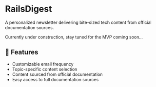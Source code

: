 # RailsDigest

A personalized newsletter delivering bite-sized tech content from official documentation sources.

Currently under construction, stay tuned for the MVP coming soon...

## 🚀 Features

- Customizable email frequency
- Topic-specific content selection
- Content sourced from official documentation
- Easy access to full documentation sources
